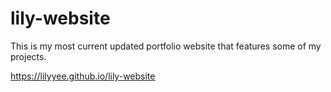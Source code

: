 # lily-website

This is my most current updated portfolio website that features some of my projects.

https://lilyyee.github.io/lily-website
